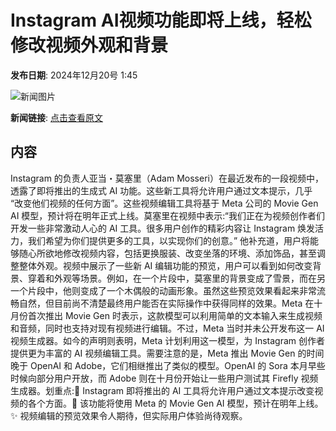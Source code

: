 # Instagram AI视频功能即将上线，轻松修改视频外观和背景

**发布日期**: 2024年12月20号 1:45

![新闻图片](https://upload.chinaz.com/2024/1220/6387028426127684963450904.png)

**新闻链接**: [点击查看原文](https://www.aibase.com/zh/news/14132)

## 内容

Instagram 的负责人亚当・莫塞里（Adam Mosseri）在最近发布的一段视频中，透露了即将推出的生成式 AI 功能。这些新工具将允许用户通过文本提示，几乎 “改变他们视频的任何方面”。这些视频编辑工具将基于 Meta 公司的 Movie Gen AI 模型，预计将在明年正式上线。莫塞里在视频中表示:“我们正在为视频创作者们开发一些非常激动人心的 AI 工具。很多用户创作的精彩内容让 Instagram 焕发活力，我们希望为你们提供更多的工具，以实现你们的创意。” 他补充道，用户将能够随心所欲地修改视频内容，包括更换服装、改变坐落的环境、添加饰品，甚至调整整体外观。视频中展示了一些新 AI 编辑功能的预览，用户可以看到如何改变背景、穿着和外观等场景。例如，在一个片段中，莫塞里的背景变成了雪景，而在另一个片段中，他则变成了一个木偶般的动画形象。虽然这些预览效果看起来非常流畅自然，但目前尚不清楚最终用户能否在实际操作中获得同样的效果。Meta 在十月份首次推出 Movie Gen 时表示，这款模型可以利用简单的文本输入来生成视频和音频，同时也支持对现有视频进行编辑。不过，Meta 当时并未公开发布这一 AI 视频生成器。如今的声明则表明，Meta 计划利用这一模型，为 Instagram 创作者提供更为丰富的 AI 视频编辑工具。需要注意的是，Meta 推出 Movie Gen 的时间晚于 OpenAI 和 Adobe，它们相继推出了类似的模型。OpenAI 的 Sora 本月早些时候向部分用户开放，而 Adobe 则在十月份开始让一些用户测试其 Firefly 视频生成器。划重点:🌟 Instagram 即将推出的 AI 工具将允许用户通过文本提示改变视频的各个方面。🎥 该功能将使用 Meta 的 Movie Gen AI 模型，预计在明年上线。✨ 视频编辑的预览效果令人期待，但实际用户体验尚待观察。
